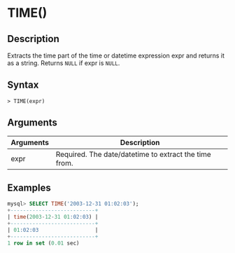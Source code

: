 # **TIME()**

## **Description**

Extracts the time part of the time or datetime expression expr and returns it as a string. Returns `NULL` if expr is `NULL`.

## **Syntax**

```
> TIME(expr)
```

## **Arguments**

|  Arguments   | Description  |
|  ----  | ----  |
| expr  | Required.  The date/datetime to extract the time from. |

## **Examples**

```sql
mysql> SELECT TIME('2003-12-31 01:02:03');
+---------------------------+
| time(2003-12-31 01:02:03) |
+---------------------------+
| 01:02:03                  |
+---------------------------+
1 row in set (0.01 sec)
```

